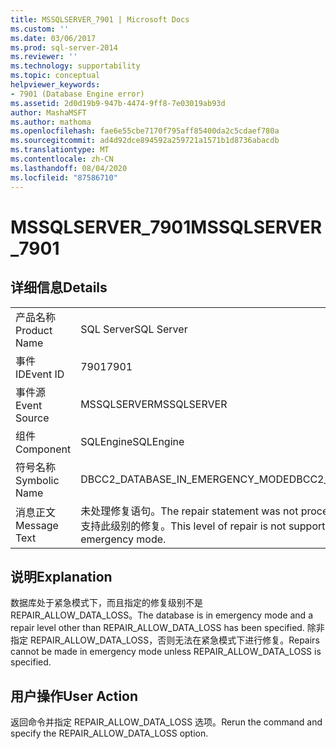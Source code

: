 ```yaml
---
title: MSSQLSERVER_7901 | Microsoft Docs
ms.custom: ''
ms.date: 03/06/2017
ms.prod: sql-server-2014
ms.reviewer: ''
ms.technology: supportability
ms.topic: conceptual
helpviewer_keywords:
- 7901 (Database Engine error)
ms.assetid: 2d0d19b9-947b-4474-9ff8-7e03019ab93d
author: MashaMSFT
ms.author: mathoma
ms.openlocfilehash: fae6e55cbe7170f795aff85400da2c5cdaef780a
ms.sourcegitcommit: ad4d92dce894592a259721a1571b1d8736abacdb
ms.translationtype: MT
ms.contentlocale: zh-CN
ms.lasthandoff: 08/04/2020
ms.locfileid: "87586710"
---
```

# <a name="mssqlserver_7901"></a><span data-ttu-id="d33ea-102">MSSQLSERVER_7901</span><span class="sxs-lookup"><span data-stu-id="d33ea-102">MSSQLSERVER_7901</span></span>
    
## <a name="details"></a><span data-ttu-id="d33ea-103">详细信息</span><span class="sxs-lookup"><span data-stu-id="d33ea-103">Details</span></span>  
  
|||  
|-|-|  
|<span data-ttu-id="d33ea-104">产品名称</span><span class="sxs-lookup"><span data-stu-id="d33ea-104">Product Name</span></span>|<span data-ttu-id="d33ea-105">SQL Server</span><span class="sxs-lookup"><span data-stu-id="d33ea-105">SQL Server</span></span>|  
|<span data-ttu-id="d33ea-106">事件 ID</span><span class="sxs-lookup"><span data-stu-id="d33ea-106">Event ID</span></span>|<span data-ttu-id="d33ea-107">7901</span><span class="sxs-lookup"><span data-stu-id="d33ea-107">7901</span></span>|  
|<span data-ttu-id="d33ea-108">事件源</span><span class="sxs-lookup"><span data-stu-id="d33ea-108">Event Source</span></span>|<span data-ttu-id="d33ea-109">MSSQLSERVER</span><span class="sxs-lookup"><span data-stu-id="d33ea-109">MSSQLSERVER</span></span>|  
|<span data-ttu-id="d33ea-110">组件</span><span class="sxs-lookup"><span data-stu-id="d33ea-110">Component</span></span>|<span data-ttu-id="d33ea-111">SQLEngine</span><span class="sxs-lookup"><span data-stu-id="d33ea-111">SQLEngine</span></span>|  
|<span data-ttu-id="d33ea-112">符号名称</span><span class="sxs-lookup"><span data-stu-id="d33ea-112">Symbolic Name</span></span>|<span data-ttu-id="d33ea-113">DBCC2_DATABASE_IN_EMERGENCY_MODE</span><span class="sxs-lookup"><span data-stu-id="d33ea-113">DBCC2_DATABASE_IN_EMERGENCY_MODE</span></span>|  
|<span data-ttu-id="d33ea-114">消息正文</span><span class="sxs-lookup"><span data-stu-id="d33ea-114">Message Text</span></span>|<span data-ttu-id="d33ea-115">未处理修复语句。</span><span class="sxs-lookup"><span data-stu-id="d33ea-115">The repair statement was not processed.</span></span> <span data-ttu-id="d33ea-116">当数据库处于紧急模式下时，不支持此级别的修复。</span><span class="sxs-lookup"><span data-stu-id="d33ea-116">This level of repair is not supported when the database is in emergency mode.</span></span>|  
  
## <a name="explanation"></a><span data-ttu-id="d33ea-117">说明</span><span class="sxs-lookup"><span data-stu-id="d33ea-117">Explanation</span></span>  
 <span data-ttu-id="d33ea-118">数据库处于紧急模式下，而且指定的修复级别不是 REPAIR_ALLOW_DATA_LOSS。</span><span class="sxs-lookup"><span data-stu-id="d33ea-118">The database is in emergency mode and a repair level other than REPAIR_ALLOW_DATA_LOSS has been specified.</span></span> <span data-ttu-id="d33ea-119">除非指定 REPAIR_ALLOW_DATA_LOSS，否则无法在紧急模式下进行修复。</span><span class="sxs-lookup"><span data-stu-id="d33ea-119">Repairs cannot be made in emergency mode unless REPAIR_ALLOW_DATA_LOSS is specified.</span></span>  
  
## <a name="user-action"></a><span data-ttu-id="d33ea-120">用户操作</span><span class="sxs-lookup"><span data-stu-id="d33ea-120">User Action</span></span>  
 <span data-ttu-id="d33ea-121">返回命令并指定 REPAIR_ALLOW_DATA_LOSS 选项。</span><span class="sxs-lookup"><span data-stu-id="d33ea-121">Rerun the command and specify the REPAIR_ALLOW_DATA_LOSS option.</span></span>  
  
  

